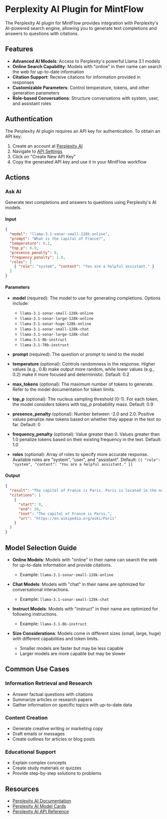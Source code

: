 # Perplexity AI Plugin for MintFlow

The Perplexity AI plugin for MintFlow provides integration with Perplexity's AI-powered search engine, allowing you to generate text completions and answers to questions with citations.

## Features

- **Advanced AI Models**: Access to Perplexity's powerful Llama 3.1 models
- **Online Search Capability**: Models with "online" in their name can search the web for up-to-date information
- **Citation Support**: Receive citations for information provided in responses
- **Customizable Parameters**: Control temperature, tokens, and other generation parameters
- **Role-based Conversations**: Structure conversations with system, user, and assistant roles

## Authentication

The Perplexity AI plugin requires an API key for authentication. To obtain an API key:

1. Create an account at [Perplexity AI](https://www.perplexity.ai/)
2. Navigate to [API Settings](https://www.perplexity.ai/settings/api)
3. Click on "Create New API Key"
4. Copy the generated API key and use it in your MintFlow workflow

## Actions

### Ask AI

Generate text completions and answers to questions using Perplexity's AI models.

#### Input

```json
{
  "model": "llama-3.1-sonar-small-128k-online",
  "prompt": "What is the capital of France?",
  "temperature": 0.2,
  "top_p": 0.9,
  "presence_penalty": 0,
  "frequency_penalty": 1.0,
  "roles": [
    { "role": "system", "content": "You are a helpful assistant." }
  ]
}
```

#### Parameters

- **model** (required): The model to use for generating completions. Options include:
  - `llama-3.1-sonar-small-128k-online`
  - `llama-3.1-sonar-large-128k-online`
  - `llama-3.1-sonar-huge-128k-online`
  - `llama-3.1-sonar-small-128k-chat`
  - `llama-3.1-sonar-large-128k-chat`
  - `llama-3.1-8b-instruct`
  - `llama-3.1-70b-instruct`

- **prompt** (required): The question or prompt to send to the model

- **temperature** (optional): Controls randomness in the response. Higher values (e.g., 0.8) make output more random, while lower values (e.g., 0.2) make it more focused and deterministic. Default: 0.2

- **max_tokens** (optional): The maximum number of tokens to generate. Refer to the model documentation for token limits.

- **top_p** (optional): The nucleus sampling threshold (0-1). For each token, the model considers tokens with top_p probability mass. Default: 0.9

- **presence_penalty** (optional): Number between -2.0 and 2.0. Positive values penalize new tokens based on whether they appear in the text so far. Default: 0

- **frequency_penalty** (optional): Value greater than 0. Values greater than 1.0 penalize tokens based on their existing frequency in the text. Default: 1.0

- **roles** (optional): Array of roles to specify more accurate response. Available roles are "system", "user", and "assistant". Default: `[{ "role": "system", "content": "You are a helpful assistant." }]`

#### Output

```json
{
  "result": "The capital of France is Paris. Paris is located in the north-central part of the country on the Seine River. It is one of the world's most important and attractive cities, known for its art, culture, fashion, and cuisine. Paris is often referred to as the \"City of Light\" (La Ville Lumière) and is home to iconic landmarks such as the Eiffel Tower, the Louvre Museum, and Notre-Dame Cathedral.",
  "citations": [
    {
      "start": 0,
      "end": 30,
      "text": "The capital of France is Paris.",
      "url": "https://en.wikipedia.org/wiki/Paris"
    }
  ]
}
```

## Model Selection Guide

- **Online Models**: Models with "online" in their name can search the web for up-to-date information and provide citations.
  - Example: `llama-3.1-sonar-small-128k-online`

- **Chat Models**: Models with "chat" in their name are optimized for conversational interactions.
  - Example: `llama-3.1-sonar-small-128k-chat`

- **Instruct Models**: Models with "instruct" in their name are optimized for following instructions.
  - Example: `llama-3.1-8b-instruct`

- **Size Considerations**: Models come in different sizes (small, large, huge) with different capabilities and token limits.
  - Smaller models are faster but may be less capable
  - Larger models are more capable but may be slower

## Common Use Cases

### Information Retrieval and Research

- Answer factual questions with citations
- Summarize articles or research papers
- Gather information on specific topics with up-to-date data

### Content Creation

- Generate creative writing or marketing copy
- Draft emails or messages
- Create outlines for articles or blog posts

### Educational Support

- Explain complex concepts
- Create study materials or quizzes
- Provide step-by-step solutions to problems

## Resources

- [Perplexity AI Documentation](https://docs.perplexity.ai/)
- [Perplexity AI Model Cards](https://docs.perplexity.ai/guides/model-cards)
- [Perplexity AI API Reference](https://docs.perplexity.ai/reference/post_chat_completions)
